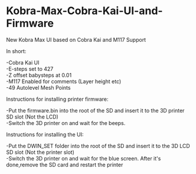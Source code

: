 # Kobra-Max-Cobra-Kai-UI-and-Firmware
New Kobra Max UI based on Cobra Kai and M117 Support

In short:

  -Cobra Kai UI<br>
  -E-steps set to 427<br>
  -Z offset babysteps at 0.01<br>
  -M117 Enabled for comments (Layer height etc)<br>
  -49 Autolevel Mesh Points<br>

Instructions for installing printer firmware:<br>

-Put the firmware.bin into the root of the SD and insert it to the 3D printer SD slot (Not the LCD)<br>
-Switch the 3D printer on and wait for the beeps. <br>

Instructions for installing the UI:<br>

-Put the DWIN_SET folder into the root of the SD and insert it to the 3D LCD SD slot (Not the printer slot)<br>
-Switch the 3D printer on and wait for the blue screen. After it's done,remove the SD card and restart the printer<br>


